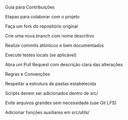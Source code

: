 Guia para Contribuições

Etapas para colaborar com o projeto

Faça um fork do repositório original

Crie uma nova branch com nome descritivo

Realize commits atômicos e bem documentados

Execute testes locais (se aplicável)

Abra um Pull Request com descrição clara das alterações

Regras e Convenções

Respeitar a estrutura de pastas estabelecida

Scripts devem ser adicionados dentro de src/

Evite arquivos grandes sem necessidade (use Git LFS)

Adicionar funções auxiliares em src/utils/

